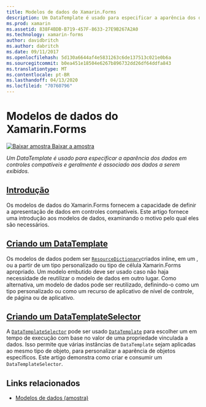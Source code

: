 ```yaml
---
title: Modelos de dados do Xamarin.Forms
description: Um DataTemplate é usado para especificar a aparência dos dados em controles compatíveis e geralmente é associado aos dados a serem exibidos.
ms.prod: xamarin
ms.assetid: 838F4BDB-B719-457F-8633-27E9B267A2A0
ms.technology: xamarin-forms
author: davidbritch
ms.author: dabritch
ms.date: 09/11/2017
ms.openlocfilehash: 5d130a6644af4e5831263c6de137513c021e0b6a
ms.sourcegitcommit: b0ea451e18504e6267b896732dd26df64ddfa843
ms.translationtype: MT
ms.contentlocale: pt-BR
ms.lasthandoff: 04/13/2020
ms.locfileid: "70760796"
---
```

# <a name="xamarinforms-data-templates"></a>Modelos de dados do Xamarin.Forms

[![Baixar](~/media/shared/download.png) amostra Baixar a amostra](https://docs.microsoft.com/samples/xamarin/xamarin-forms-samples/templates-datatemplates)

_Um DataTemplate é usado para especificar a aparência dos dados em controles compatíveis e geralmente é associado aos dados a serem exibidos._

## <a name="introduction"></a>[Introdução](introduction.md)

Os modelos de dados do Xamarin.Forms fornecem a capacidade de definir a apresentação de dados em controles compatíveis. Este artigo fornece uma introdução aos modelos de dados, examinando o motivo pelo qual eles são necessários.

## <a name="creating-a-datatemplate"></a>[Criando um DataTemplate](creating.md)

Os modelos de dados podem ser [`ResourceDictionary`](xref:Xamarin.Forms.ResourceDictionary)criados inline, em um , ou a partir de um tipo personalizado ou tipo de célula Xamarin.Forms apropriado. Um modelo embutido deve ser usado caso não haja necessidade de reutilizar o modelo de dados em outro lugar. Como alternativa, um modelo de dados pode ser reutilizado, definindo-o como um tipo personalizado ou como um recurso de aplicativo de nível de controle, de página ou de aplicativo.

## <a name="creating-a-datatemplateselector"></a>[Criando um DataTemplateSelector](selector.md)

A [`DataTemplateSelector`](xref:Xamarin.Forms.DataTemplateSelector) pode ser usado [`DataTemplate`](xref:Xamarin.Forms.DataTemplate) para escolher um em tempo de execução com base no valor de uma propriedade vinculada a dados. Isso permite que várias instâncias de `DataTemplate` sejam aplicadas ao mesmo tipo de objeto, para personalizar a aparência de objetos específicos. Este artigo demonstra como criar e consumir um `DataTemplateSelector`.

## <a name="related-links"></a>Links relacionados

- [Modelos de dados (amostra)](https://docs.microsoft.com/samples/xamarin/xamarin-forms-samples/templates-datatemplates)
